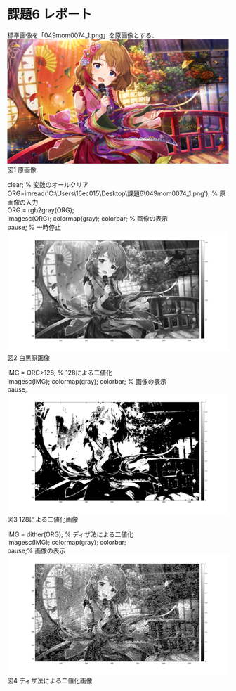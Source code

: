 # 課題6 レポート

標準画像を「049mom0074_1.png」を原画像とする．  
![原画像](https://github.com/16ec015/lecture_image_processing/blob/master/%E8%AA%B2%E9%A1%8C6/049mom0074_1.png)  
図1 原画像  


clear; % 変数のオールクリア  
ORG=imread('C:\Users\16ec015\Desktop\課題6\049mom0074_1.png'); % 原画像の入力  
ORG = rgb2gray(ORG);  
imagesc(ORG); colormap(gray); colorbar; % 画像の表示  
pause; % 一時停止  
![原画像](https://github.com/16ec015/lecture_image_processing/blob/master/%E8%AA%B2%E9%A1%8C6/%E7%99%BD%E9%BB%92.png)  
図2 白黒原画像  


IMG = ORG>128; % 128による二値化  
imagesc(IMG); colormap(gray); colorbar; % 画像の表示  
pause;  
![原画像](https://github.com/16ec015/lecture_image_processing/blob/master/%E8%AA%B2%E9%A1%8C6/128.png)  
図3 128による二値化画像

IMG = dither(ORG); % ディザ法による二値化  
imagesc(IMG); colormap(gray); colorbar;  
pause;% 画像の表示  
![原画像](https://github.com/16ec015/lecture_image_processing/blob/master/%E8%AA%B2%E9%A1%8C6/%E3%83%87%E3%82%A3%E3%82%B6.png)  
図4 ディザ法による二値化画像
